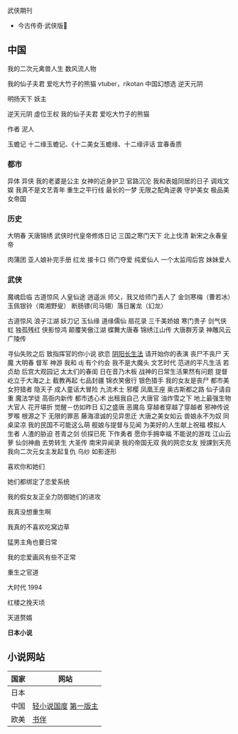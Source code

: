 
武侠期刊

- 今古传奇·武侠版🚫




## 中国

我的二次元禽兽人生
数风流人物

我的仙子夫君  爱吃大竹子的熊猫
vtuber，rikotan
中国幻想选
逆天元阴

明扬天下
妖主

逆天元阴
虛位王权
我的仙子夫君  爱吃大竹子的熊猫

  作者
  泥人

玉蟾记 十二缘玉蟾记、《十二美女玉蟾缘、十二缘评话
宜春香质
### 都市

异体 异侠 我的老婆是公主 女神的近身护卫 官路沉沦 我和表姐同居的日子 调戏文娱 我真不是文艺青年 重生之平行线 最长的一梦  无限之配角逆袭 守护美女
极品美女帝国

### 历史

大明春 天唐锦绣 武侠时代皇帝修炼日记 三国之寒门天下 北上伐清 新宋之永春皇帝 

肉蒲团
亚人娘补完手册
红龙 接卡口
师门夺爱 纯爱仙人
一个太监闯后宫
妹妹爱人

### 武侠

魔魂启临 古道惊风 人皇仙途 逍遥派  师父，我又给师门丢人了 金剑寒梅（曹若冰）玉佩银铃（南湘野叟） 断肠镖(司马翎）落日屠龙（幻龙）

古道惊风
浪子江湖
妖刀记
玉仙缘
道缘儒仙
扇花录
三千美娇娘
寒门贵子
剑气侠虹
独孤残红
侠影惊鸿
颠覆笑傲江湖
蝶舞大唐春
锦绣江山传
大唐群芳录
神雕风云
广陵传

寻仙失败之后
致指挥官的你小说
欲恋
[阴阳长生法](https://www.changyeyuhuo.com/book/50472/index_6.html)
请开始你的表演
丧尸不丧尸
天魔
大明春
督军
神游
我和 dj 有个约会
我不是大魔头
文艺时代
范进的平凡生活 若贞劫
后宫大观园记 太太们的春闺 日在音乃木板 战神的日常生活果然有问题 提督屹立于大海之上 截教再起 七品封疆 锦衣笑傲行 银色猎手 我的女友是丧尸 都市美女狩猎者 隐天子
成人童话大冒险 九流术士 邪樱 凤凰王座 奥古斯都之路 仙子请自重 魔法学徒 高衙内新传 都市透心术 出租我自己 大唐官 油炸雪之下
地上最强生物 大官人 花开堪折 觉醒－仿如昨日
幻之盛唐 恶魔岛 穿越者穿越了穿越者 邪神传说
罗喉 根源之下 无限的罪恶 藤海凛诚的见异思迁
大唐之美女如云 兽娘永不为奴 同桌梁凉 我的民国不可能这么萌 舰娘与提督与见闻 
为美好的人生献上祝福 模拟人生者 人渣的胁迫
苍青之剑 侦探已死 下作勇者
愿你手拥幸福 不能说的游戏 江山云萝 仙剑神曲
去势转生
大圣传 南宋异闻录
我的帝国无双
我的网恋女友
授課到天亮
我向二次元女主发起复仇
乌纱
如影逐形

喜欢你和她们

她们都绑定了恋爱系统

我的假女友正全力防御她们的进攻

我真没想重生啊

我真的不喜欢吃窝边草

猛男主角也要日常

我的恋爱画风有些不正常

重生之官道

大时代 1994

红楼之挽天顷

天道赘婿

**日本小说**



## 小说网站

| 国家 | 网站                                                                                                         |
| ---- | ------------------------------------------------------------------------------------------------------------ |
| 日本 |  |
| 中国 | [轻小说国度](https://www.lightnovel.us/cn/) [第一版主](www.01bz.wang)                                        |
| 欧美 | [书伴](https://bookfere.com/)                                                                                |


